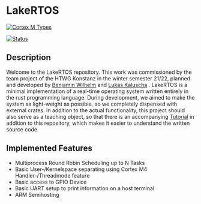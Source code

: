 # LakeRTOS

[![Cortex M Types](https://img.shields.io/badge/target-thumbv7em--none--eabihf-green)](https://docs.rust-embedded.org/cortex-m-quickstart/cortex_m_quickstart/) 

[![Status](https://img.shields.io/badge/Version-0.1%20Alpha-green)]()


## Description
Welcome to the LakeRTOS repository. This work was commissioned by the team project of the HTWG Konstanz in the winter semester 21/22,
planned and developed by [Benjamin Wilhelm] and [Lukas Kaluscha] .
LakeRTOS is a minimal implementation of a real-time operating system written entirely in the rust programming language.
During development, we aimed to make the system as light-weight as possible, so we completely dispensed with external crates.
In addition to the actual functionality, this project should also serve as a teaching object, so that there is an accompanying [Tutorial] in addition to this repository, which makes it easier to understand the written source code.

## Implemented Features
* Multiprocess Round Robin Scheduling up to N Tasks
* Basic User-/Kernelspace separating using Cortex M4 Handler-/Threadmode feature
* Basic access to GPIO Device
* Basic UART setup to print information on a host terminal
* ARM Semihosting

[Benjamin Wilhelm]: https://github.com/wolfbiker1 (Benjamin Wilhelm)
[Lukas Kaluscha]: https://github.com/turboka11e (Lukas Kaluscha)
[Tutorial]: https://app.gitbook.com/o/-M8jXJtMZDrQtS3wV0kr/s/qidxytTgteUUYfPcTiVZ/ (GitBook)